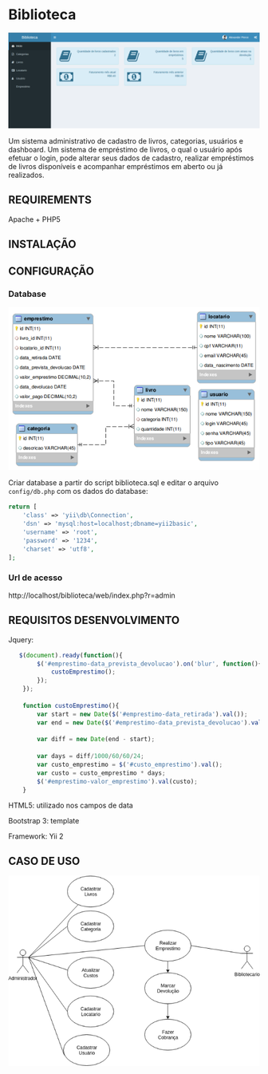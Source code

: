 Biblioteca
============================

![alt text](https://raw.githubusercontent.com/danilocfranca/biblioteca/master/web/tela.png)

Um sistema administrativo de cadastro de livros, categorias, usuários e dashboard. Um
sistema de empréstimo de livros, o qual o usuário após efetuar o login, pode alterar seus
dados de cadastro, realizar empréstimos de livros disponíveis e acompanhar empréstimos
em aberto ou já realizados.


REQUIREMENTS
------------

Apache + PHP5

INSTALAÇÃO
------------


CONFIGURAÇÃO
-------------

### Database
![alt text](https://raw.githubusercontent.com/danilocfranca/biblioteca/master/web/biblioteca.png)


Criar database a partir do script biblioteca.sql e editar o arquivo `config/db.php` com os dados do database:

```php
return [
    'class' => 'yii\db\Connection',
    'dsn' => 'mysql:host=localhost;dbname=yii2basic',
    'username' => 'root',
    'password' => '1234',
    'charset' => 'utf8',
];
```

### Url de acesso

http://localhost/biblioteca/web/index.php?r=admin

REQUISITOS DESENVOLVIMENTO
---------------------------
Jquery: 

```javascript
   $(document).ready(function(){
        $('#emprestimo-data_prevista_devolucao').on('blur', function(){
            custoEmprestimo();
        });
    });

    function custoEmprestimo(){
        var start = new Date($('#emprestimo-data_retirada').val());
        var end = new Date($('#emprestimo-data_prevista_devolucao').val());

        var diff = new Date(end - start);

        var days = diff/1000/60/60/24;
        var custo_emprestimo = $('#custo_emprestimo').val();
        var custo = custo_emprestimo * days;
        $('#emprestimo-valor_emprestimo').val(custo);
    }
```

HTML5: utilizado nos campos de data

Bootstrap 3: template

Framework: Yii 2


CASO DE USO
---------------------------

![alt text](https://raw.githubusercontent.com/danilocfranca/biblioteca/master/web/use_case.png)
